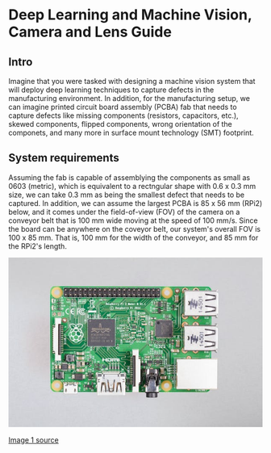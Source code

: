 # Deep Learning and Machine Vision, Camera and Lens Guide

## Intro

Imagine that you were tasked with designing a machine vision system that will deploy deep learning techniques to capture defects in the manufacturing environment. In addition, for the manufacturing setup, we can imagine printed circuit board assembly (PCBA) fab that needs to capture defects like missing components (resistors, capacitors, etc.), skewed components, flipped components, wrong orientation of the componets, and many more in surface mount technology (SMT) footprint.

## System requirements

Assuming the fab is capable of assemblying the components as small as 0603 (metric), which is equivalent to a rectngular shape with 0.6 x 0.3 mm size, we can take 0.3 mm as being the smallest defect that needs to be captured.
In addition, we can assume the largest PCBA is 85 x 56 mm (RPi2) below, and it comes under the field-of-view (FOV) of the camera on a conveyor belt that is 100 mm wide moving at the speed of 100 mm/s. Since the board can be anywhere on the coveyor belt, our system's overall FOV is 100 x 85 mm. That is, 100 mm  for the width of the conveyor, and 85 mm for the RPi2's length.

<img src="RPi2.jpg">

[Image 1 source](https://images.prismic.io/rpf-products/5d56c54b-59a5-4d9c-8c01-6caf6d43772c_pi2%20B%20Top%20Down.jpg?ixlib=gatsbyFP&auto=compress%2Cformat&fit=max&w=600&h=400)
